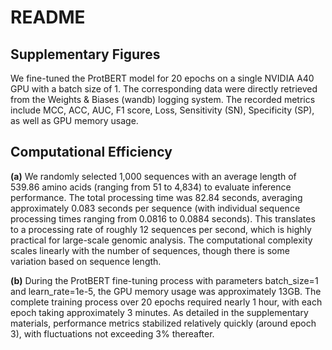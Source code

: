 # README

## Supplementary Figures

We fine-tuned the ProtBERT model for 20 epochs on a single NVIDIA A40 GPU with a batch size of 1. The corresponding data were directly retrieved from the Weights & Biases (wandb) logging system. The recorded metrics include MCC, ACC, AUC, F1 score, Loss, Sensitivity (SN), Specificity (SP), as well as GPU memory usage.

## Computational Efficiency

**(a)** We randomly selected 1,000 sequences with an average length of 539.86 amino acids (ranging from 51 to 4,834) to evaluate inference performance. The total processing time was 82.84 seconds, averaging approximately 0.083 seconds per sequence (with individual sequence processing times ranging from 0.0816 to 0.0884 seconds). This translates to a processing rate of roughly 12 sequences per second, which is highly practical for large-scale genomic analysis. The computational complexity scales linearly with the number of sequences, though there is some variation based on sequence length.

**(b)** During the ProtBERT fine-tuning process with parameters batch_size=1 and learn_rate=1e-5, the GPU memory usage was approximately 13GB. The complete training process over 20 epochs required nearly 1 hour, with each epoch taking approximately 3 minutes. As detailed in the supplementary materials, performance metrics stabilized relatively quickly (around epoch 3), with fluctuations not exceeding 3% thereafter.